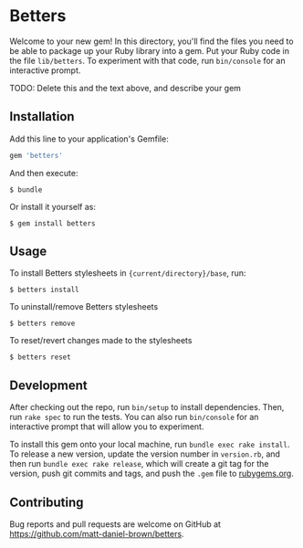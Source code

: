 # Betters

Welcome to your new gem! In this directory, you'll find the files you need to be able to package up your Ruby library into a gem. Put your Ruby code in the file `lib/betters`. To experiment with that code, run `bin/console` for an interactive prompt.

TODO: Delete this and the text above, and describe your gem

## Installation

Add this line to your application's Gemfile:

```ruby
gem 'betters'
```

And then execute:

    $ bundle

Or install it yourself as:

    $ gem install betters

## Usage

To install Betters stylesheets in `{current/directory}/base`, run:

    $ betters install
    
To uninstall/remove Betters stylesheets

    $ betters remove
    
To reset/revert changes made to the stylesheets

    $ betters reset

## Development

After checking out the repo, run `bin/setup` to install dependencies. Then, run `rake spec` to run the tests. You can also run `bin/console` for an interactive prompt that will allow you to experiment.

To install this gem onto your local machine, run `bundle exec rake install`. To release a new version, update the version number in `version.rb`, and then run `bundle exec rake release`, which will create a git tag for the version, push git commits and tags, and push the `.gem` file to [rubygems.org](https://rubygems.org).

## Contributing

Bug reports and pull requests are welcome on GitHub at https://github.com/matt-daniel-brown/betters.
